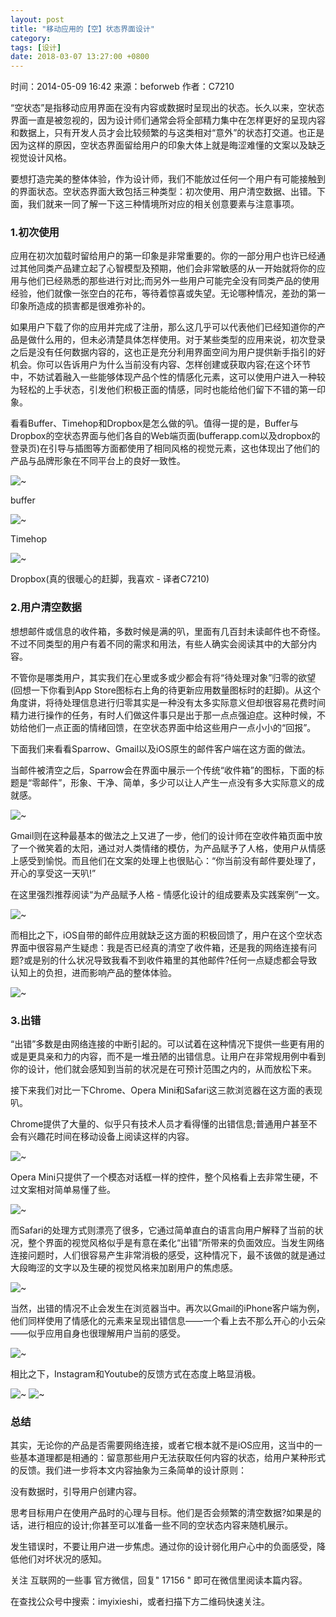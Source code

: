 ```yaml
---
layout: post
title: "移动应用的【空】状态界面设计"
category: 
tags: [设计]
date: 2018-03-07 13:27:00 +0800
---
```

时间：2014-05-09 16:42 来源：beforweb 作者：C7210

“空状态”是指移动应用界面在没有内容或数据时呈现出的状态。长久以来，空状态界面一直是被忽视的，因为设计师们通常会将全部精力集中在怎样更好的呈现内容和数据上，只有开发人员才会比较频繁的与这类相对“意外”的状态打交道。也正是因为这样的原因，空状态界面留给用户的印象大体上就是晦涩难懂的文案以及缺乏视觉设计风格。

要想打造完美的整体体验，作为设计师，我们不能放过任何一个用户有可能接触到的界面状态。空状态界面大致包括三种类型：初次使用、用户清空数据、出错。下面，我们就来一同了解一下这三种情境所对应的相关创意要素与注意事项。

### 1.初次使用

应用在初次加载时留给用户的第一印象是非常重要的。你的一部分用户也许已经通过其他同类产品建立起了心智模型及预期，他们会非常敏感的从一开始就将你的应用与他们已经熟悉的那些进行对比;而另外一些用户可能完全没有同类产品的使用经验，他们就像一张空白的花布，等待着惊喜或失望。无论哪种情况，差劲的第一印象所造成的损害都是很难弥补的。

如果用户下载了你的应用并完成了注册，那么这几乎可以代表他们已经知道你的产品是做什么用的，但未必清楚具体怎样使用。对于某些类型的应用来说，初次登录之后是没有任何数据内容的，这也正是充分利用界面空间为用户提供新手指引的好机会。你可以告诉用户为什么当前没有内容、怎样创建或获取内容;在这个环节中，不妨试着融入一些能够体现产品个性的情感化元素，这可以使用户进入一种较为轻松的上手状态，引发他们积极正面的情感，同时也能给他们留下不错的第一印象。

看看Buffer、Timehop和Dropbox是怎么做的叭。值得一提的是，Buffer与Dropbox的空状态界面与他们各自的Web端页面(bufferapp.com以及dropbox的登录页)在引导与插图等方面都使用了相同风格的视觉元素，这也体现出了他们的产品与品牌形象在不同平台上的良好一致性。

![~](/assets/8a896a53-7bb5-4883-ad6d-bb7a452854a4.png)

buffer

![~](/assets/b116fd65-ac24-409d-955f-9f208bfaddbe.jpeg)

Timehop

![~](/assets/529cbba5-4f0f-4a23-a89c-6a41660f929c.jpeg)

Dropbox(真的很暖心的赶脚，我喜欢 - 译者C7210)

### 2.用户清空数据

想想邮件或信息的收件箱，多数时候是满的叭，里面有几百封未读邮件也不奇怪。不过不同类型的用户有着不同的需求和用法，有些人确实会阅读其中的大部分内容。

不管你是哪类用户，其实我们在心里或多或少都会有将“待处理对象”归零的欲望(回想一下你看到App Store图标右上角的待更新应用数量图标时的赶脚)。从这个角度讲，将待处理信息进行归零其实是一种没有太多实际意义但却很容易花费时间精力进行操作的任务，有时人们做这件事只是出于那一点点强迫症。这种时候，不妨给他们一点正面的情绪回馈，在空状态界面中给这些用户一点小小的“回报”。

下面我们来看看Sparrow、Gmail以及iOS原生的邮件客户端在这方面的做法。

当邮件被清空之后，Sparrow会在界面中展示一个传统“收件箱”的图标，下面的标题是“零邮件”，形象、干净、简单，多少可以让人产生一点没有多大实际意义的成就感。

![~](/assets/faa2ad55-6476-4a4b-b1ba-e378b023333c.jpeg)

Gmail则在这种最基本的做法之上又进了一步，他们的设计师在空收件箱页面中放了一个微笑着的太阳，通过对人类情绪的模仿，为产品赋予了人格，使用户从情感上感受到愉悦。而且他们在文案的处理上也很贴心：“你当前没有邮件要处理了，开心的享受这一天叭!”

在这里强烈推荐阅读“为产品赋予人格 - 情感化设计的组成要素及实践案例”一文。

![~](/assets/f8c40b65-f3bc-4d5c-aec7-cb5208e84a22.jpeg)

而相比之下，iOS自带的邮件应用就缺乏这方面的积极回馈了，用户在这个空状态界面中很容易产生疑虑：我是否已经真的清空了收件箱，还是我的网络连接有问题?或是别的什么状况导致我看不到收件箱里的其他邮件?任何一点疑虑都会导致认知上的负担，进而影响产品的整体体验。

![~](/assets/552732b1-d955-44d2-bb63-7ed840c99462.jpeg)

### 3.出错

“出错”多数是由网络连接的中断引起的。可以试着在这种情况下提供一些更有用的或是更具亲和力的内容，而不是一堆丑陋的出错信息。让用户在非常规用例中看到你的设计，他们就会感知到当前的状况是在可预计范围之内的，从而放松下来。

接下来我们对比一下Chrome、Opera Mini和Safari这三款浏览器在这方面的表现叭。

Chrome提供了大量的、似乎只有技术人员才看得懂的出错信息;普通用户甚至不会有兴趣花时间在移动设备上阅读这样的内容。

![~](/assets/62ac5f21-4e95-4281-b0d1-76a37728530a.jpeg)

Opera Mini只提供了一个模态对话框一样的控件，整个风格看上去非常生硬，不过文案相对简单易懂了些。

![~](/assets/fc851e74-ea8b-43b1-9024-aab1988efa6b.jpeg)

而Safari的处理方式则漂亮了很多，它通过简单直白的语言向用户解释了当前的状况，整个界面的视觉风格似乎是有意在柔化“出错”所带来的负面效应。当发生网络连接问题时，人们很容易产生非常消极的感受，这种情况下，最不该做的就是通过大段晦涩的文字以及生硬的视觉风格来加剧用户的焦虑感。

![~](/assets/a380fc78-2c2f-42c5-86e7-82251466079b.jpeg)

当然，出错的情况不止会发生在浏览器当中。再次以Gmail的iPhone客户端为例，他们同样使用了情感化的元素来呈现出错信息——一个看上去不那么开心的小云朵——似乎应用自身也很理解用户当前的感受。

![~](/assets/6449de40-7bb2-45f0-9457-0a7d8297574c.jpeg)

相比之下，Instagram和Youtube的反馈方式在态度上略显消极。

![~](/assets/c5acfde3-871c-4e46-ae52-fdc85aee27e1.jpeg)
![~](/assets/94c86334-e6fd-4c70-8d20-5447c5d5ff83.jpeg)

### 总结

其实，无论你的产品是否需要网络连接，或者它根本就不是iOS应用，这当中的一些基本道理都是相通的：留意那些用户无法获取任何内容的状态，给用户某种形式的反馈。我们进一步将本文内容抽象为三条简单的设计原则：

没有数据时，引导用户创建内容。

思考目标用户在使用产品时的心理与目标。他们是否会频繁的清空数据?如果是的话，进行相应的设计;你甚至可以准备一些不同的空状态内容来随机展示。

发生错误时，不要让用户进一步焦虑。通过你的设计弱化用户心中的负面感受，降低他们对坏状况的感知。

关注 互联网的一些事 官方微信，回复" 17156 " 即可在微信里阅读本篇内容。

在查找公众号中搜索：imyixieshi，或者扫描下方二维码快速关注。